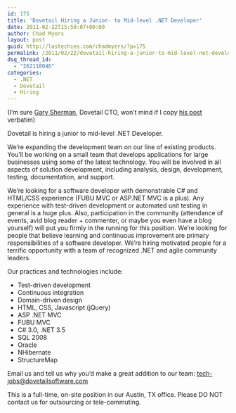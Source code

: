 ```yaml
---
id: 175
title: 'Dovetail Hiring a Junior- to Mid-level .NET Developer'
date: 2011-02-22T15:59:07+00:00
author: Chad Myers
layout: post
guid: http://lostechies.com/chadmyers/?p=175
permalink: /2011/02/22/dovetail-hiring-a-junior-to-mid-level-net-developer/
dsq_thread_id:
  - "262118046"
categories:
  - .NET
  - Dovetail
  - Hiring
---
```

(I’m sure [Gary Sherman](http://blogs.dovetailsoftware.com/users/gsherman), Dovetail CTO, won’t mind if I copy [his post](http://blogs.dovetailsoftware.com/blogs/gsherman/archive/2011/02/08/dovetail-is-hiring-a-junior-to-mid-level-net-developer) verbatim)

Dovetail is hiring a junior to mid-level .NET Developer.

We&#8217;re expanding the development team on our line of existing products. You&#8217;ll be working on a small team that develops applications for large businesses using some of the latest technology. You will be involved in all aspects of solution development, including analysis, design, development, testing, documentation, and support.

We’re looking for a software developer with demonstrable C# and HTML/CSS experience (FUBU MVC or ASP.NET MVC is a plus). Any experience with test-driven development or automated unit testing in general is a huge plus. Also, participation in the community (attendance of events, avid blog reader + commenter, or maybe you even have a blog yourself) will put you firmly in the running for this position. We’re looking for people that believe learning and continuous improvement are primary responsibilities of a software developer. We’re hiring motivated people for a terrific opportunity with a team of recognized .NET and agile community leaders.

Our practices and technologies include:

  * Test-driven development 
  * Continuous integration 
  * Domain-driven design 
  * HTML, CSS, Javascript (jQuery) 
  * ASP .NET MVC 
  * FUBU MVC 
  * C# 3.0, .NET 3.5 
  * SQL 2008 
  * Oracle 
  * NHibernate 
  * StructureMap 

Email us and tell us why you’d make a great addition to our team: <tech-jobs@dovetailsoftware.com>

This is a full-time, on-site position in our Austin, TX office. Please DO NOT contact us for outsourcing or tele-commuting.